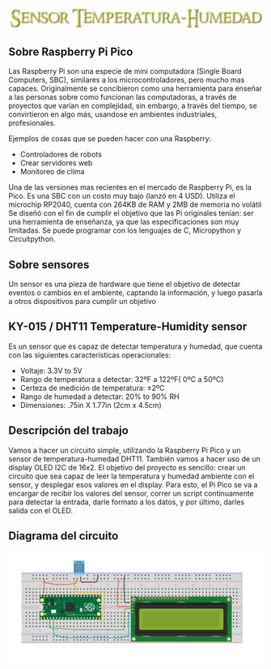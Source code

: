 ![Titulo](cooltext399015526829374.png)


## Sobre Raspberry Pi Pico

Las Raspberry Pi son una especie de mini computadora (Single Board Computers, SBC), similares a los microcontroladores, pero mucho mas capaces. 
Originalmente se concibieron como una herramienta para enseñar a las personas sobre como funcionan las computadoras, a través de proyectos que varían en complejidad, sin embargo, a través del tiempo, se convirtieron en algo más, usandose en ambientes industriales, profesionales.

Ejemplos de cosas que se pueden hacer con una Raspberry:
- Controladores de robots
- Crear servidores web
- Monitoreo de clima

Una de las versiones mas recientes en el mercado de Raspberry Pi, es la Pico.
Es una SBC con un costo muy bajo (lanzó en 4 USD). Utiliza el microchip RP2040, cuenta con 264KB de RAM y 2MB de memoria no volátil
Se diseñó con el fin de cumplir el objetivo que las Pi originales tenían: ser una herramienta de enseñanza, ya que las especificaciones son muy limitadas. Se puede programar con los lenguajes de C, Micropython y Circuitpython.

## Sobre sensores

Un sensor es una pieza de hardware que tiene el objetivo de detectar eventos o cambios en el ambiente, captando la información, y luego pasarla a otros dispositivos para cumplir un objetivo

## KY-015 / DHT11 Temperature-Humidity sensor

Es un sensor que es capaz de detectar temperatura y humedad, que cuenta con las siguientes características operacionales:
- Voltaje: 3.3V to 5V
- Rango de temperatura a detectar: 32ºF a 122ºF( 0ºC a 50ºC)
- Certeza de medición de temperatura: ±2ºC
- Rango de humedad a detectar: 20% to 90% RH
- Dimensiones: .75in X 1.77in (2cm x 4.5cm)


## Descripción del trabajo
Vamos a hacer un circuito simple, utilizando la Raspberry Pi Pico y un sensor de temperatura-humedad DHT11. También vamos a hacer uso de un display OLED I2C de 16x2.
El objetivo del proyecto es sencillo: crear un circuito que sea capaz de leer la temperatura y humedad ambiente con el sensor, y desplegar esos valores en el display. Para esto, el Pi Pico se va a encargar de recibir los valores del sensor, correr un script continuamente para detectar la entrada, darle formato a los datos, y por último, darles salida con el OLED.

## Diagrama del circuito
![Diagrama](PROY.png)
